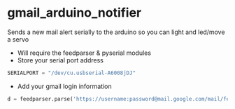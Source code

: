 gmail_arduino_notifier
======================

Sends a new mail alert serially to the arduino so you can light and led/move a servo 


- Will require the feedparser & pyserial modules 
- Store your serial port address

``` python
SERIALPORT = "/dev/cu.usbserial-A6008jDJ"
```
- Add your gmail login information 

``` python
d = feedparser.parse('https://username:password@mail.google.com/mail/feed/atom')
```
